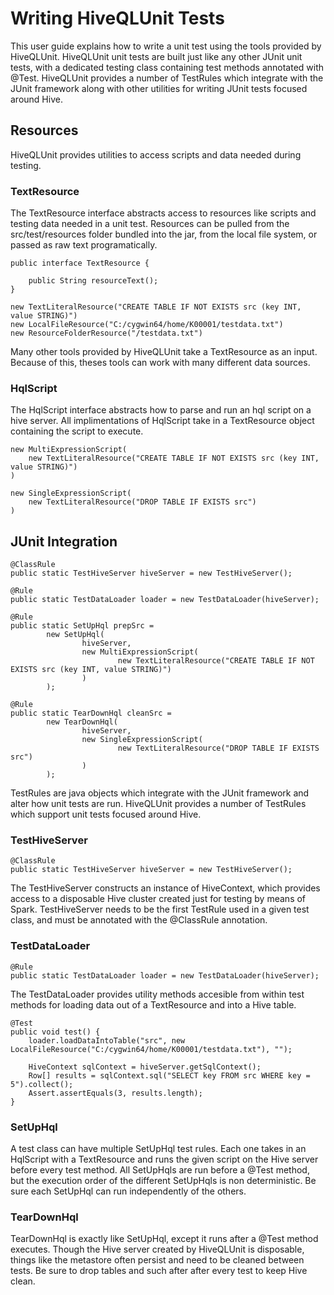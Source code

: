 # Writing HiveQLUnit Tests #

This user guide explains how to write a unit test using the tools provided by HiveQLUnit. HiveQLUnit unit tests are built just like any other JUnit unit tests, with a dedicated testing class containing test methods annotated with @Test. HiveQLUnit provides a number of TestRules which integrate with the JUnit framework along with other utilities for writing JUnit tests focused around Hive.

## Resources ##

HiveQLUnit provides utilities to access scripts and data needed during testing.

### TextResource ###

The TextResource interface abstracts access to resources like scripts and testing data needed in a unit test. Resources can be pulled from the src/test/resources folder bundled into the jar, from the local file system, or passed as raw text programatically.

    public interface TextResource {
    
        public String resourceText();
    }

    new TextLiteralResource("CREATE TABLE IF NOT EXISTS src (key INT, value STRING)")
    new LocalFileResource("C:/cygwin64/home/K00001/testdata.txt")
    new ResourceFolderResource("/testdata.txt")

Many other tools provided by HiveQLUnit take a TextResource as an input. Because of this, theses tools can work with many different data sources.

### HqlScript ###

The HqlScript interface abstracts how to parse and run an hql script on a hive server. All implimentations of HqlScript take in a TextResource object containing the script to execute.

    new MultiExpressionScript(
        new TextLiteralResource("CREATE TABLE IF NOT EXISTS src (key INT, value STRING)")
    )

    new SingleExpressionScript(
        new TextLiteralResource("DROP TABLE IF EXISTS src")
    )

## JUnit Integration ##

    @ClassRule
    public static TestHiveServer hiveServer = new TestHiveServer();

    @Rule
    public static TestDataLoader loader = new TestDataLoader(hiveServer);

    @Rule
    public static SetUpHql prepSrc =
            new SetUpHql(
                    hiveServer,
                    new MultiExpressionScript(
                            new TextLiteralResource("CREATE TABLE IF NOT EXISTS src (key INT, value STRING)")
                    )
            );

    @Rule
    public static TearDownHql cleanSrc =
            new TearDownHql(
                    hiveServer,
                    new SingleExpressionScript(
                            new TextLiteralResource("DROP TABLE IF EXISTS src")
                    )
            );

TestRules are java objects which integrate with the JUnit framework and alter how unit tests are run. HiveQLUnit provides a number of TestRules which support unit tests focused around Hive.

### TestHiveServer ###

    @ClassRule
    public static TestHiveServer hiveServer = new TestHiveServer();

The TestHiveServer constructs an instance of HiveContext, which provides access to a disposable Hive cluster created just for testing by means of Spark. TestHiveServer needs to be the first TestRule used in a given test class, and must be annotated with the @ClassRule annotation.

### TestDataLoader ###

    @Rule
    public static TestDataLoader loader = new TestDataLoader(hiveServer);

The TestDataLoader provides utility methods accesible from within test methods for loading data out of a TextResource and into a Hive table.

    @Test
    public void test() {
        loader.loadDataIntoTable("src", new LocalFileResource("C:/cygwin64/home/K00001/testdata.txt"), "");

        HiveContext sqlContext = hiveServer.getSqlContext();
        Row[] results = sqlContext.sql("SELECT key FROM src WHERE key = 5").collect();
        Assert.assertEquals(3, results.length);
    }

### SetUpHql ###

A test class can have multiple SetUpHql test rules. Each one takes in an HqlScript with a TextResource and runs the given script on the Hive server before every test method. All SetUpHqls are run before a @Test method, but the execution order of the different SetUpHqls is non deterministic. Be sure each SetUpHql can run independently of the others.

### TearDownHql ###

TearDownHql is exactly like SetUpHql, except it runs after a @Test method executes. Though the Hive server created by HiveQLUnit is disposable, things like the metastore often persist and need to be cleaned between tests. Be sure to drop tables and such after after every test to keep Hive clean.